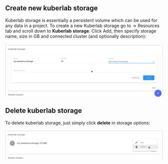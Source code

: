 ## Create new kuberlab storage

Kuberlab storage is essentially a persistent volume which can be used for any data in a project.
To create a new Kuberlab storage go to <workspace> -> Resources tab and scroll down to **Kuberlab storage**.
Click Add, then specify storage name, size in GB and connected cluster (and optionally description):

![](../img/kube-storage/create.png)

## Delete kuberlab storage

To delete kuberlab storage, just simply click **delete** in storage options:

![](../img/kube-storage/delete.png)
